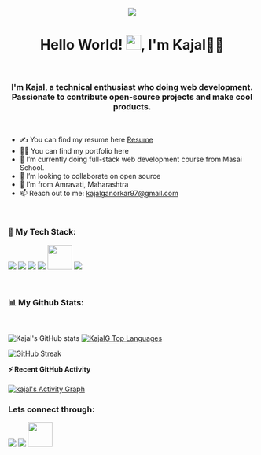 <p align="center">
  <img src="https://capsule-render.vercel.app/api?type=waving&color=gradient&height=90"/>
</p>


<h1 align="center">Hello World! <img src="https://raw.githubusercontent.com/MartinHeinz/MartinHeinz/master/wave.gif" width="30px">, I'm Kajal👩‍💻</h1>
<br>
<h3 align="center">I'm Kajal, a technical enthusiast who doing web development. Passionate to contribute open-source projects and make cool products.</h3>
<br>

- ✍ You can find my resume here [Resume]
- 👨‍💻 You can find my portfolio here 
- 🌱 I’m currently doing full-stack web development course from Masai School.
- 👯 I’m looking to collaborate on open source
- 🏫 I’m from Amravati, Maharashtra
- 📫 Reach out to me: kajalganorkar97@gmail.com


<br>

### 🚀 My Tech Stack:

<p align="left">
    <a> <img src="https://img.icons8.com/color/48/000000/html-5.png"/> </a>
    <a> <img src="https://img.icons8.com/color/48/000000/css3.png"/> </a>
    <a> <img src="https://img.icons8.com/color/48/000000/javascript.png"/> </a>
    <a> <img src="https://img.icons8.com/color/48/000000/nodejs.png"/> </a>
    <a><img src="https://img.icons8.com/plasticine/2x/react.png" height=50px /></a>
    <a> <img src="https://cdn.iconscout.com/icon/free/png-48/mongodb-3629612-3032310.png"/> 
    
</p>

<br>

### 📊 My Github Stats:

<br/>

![Kajal's GitHub stats](https://github-readme-stats.vercel.app/api?username=kajalG-97&show_icons=true&theme=radical) <a href="https://github.com/kajalG-97/github-readme-stats"><img alt="KajalG Top Languages" src="https://github-readme-stats.vercel.app/api/top-langs/?username=kajalG-97&langs_count=8&count_private=true&layout=compact&theme=react&hide_border=true&bg_color=0D1117" /></a>

[![GitHub Streak](https://github-readme-streak-stats.herokuapp.com?user=kajalG-97&theme=radical&hide_border=true&date_format=M%20j%5B%2C%20Y%5D)](https://git.io/streak-stats)
<br>

<summary><b>⚡ Recent GitHub Activity</b></summary>
<br/>
   <a href="https://github.com/kajalG-97"><img alt="kajal's Activity Graph" src="https://activity-graph.herokuapp.com/graph?username=kajalG-97&custom_title=kajalG-97's%20Contribution%20Graph&theme=react-dark" /></a>
  <br/>

### Lets connect through:

<a href="https://twitter.com/GanorkarKajal
"><img src="https://img.icons8.com/color/48/000000/twitter--v1.png"/></a>
<a href="https://www.linkedin.com/in/kajal-ganorkar-20078616b"><img src="https://img.icons8.com/color/48/000000/linkedin.png"/></a>
<a href="https://www.instagram.com/kajalganorkar/"><img src="https://img.icons8.com/fluency/2x/instagram-new.png" height=50px/></a>


[resume]:https://drive.google.com/file/d/1Q_6s7zwKEzNaU7S7LMGGLvteWV3GseJk/view?usp=sharing
